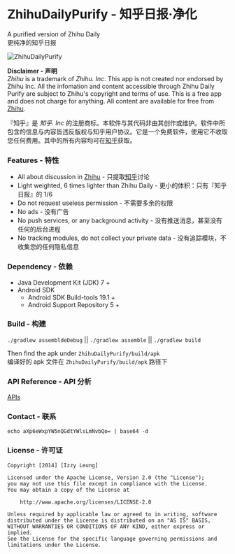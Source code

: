 ZhihuDailyPurify - 知乎日报·净化
================

A purified version of Zhihu Daily  
更纯净的知乎日报

![ZhihuDailyPurify](https://raw.githubusercontent.com/izzyleung/ZhihuDailyPurify/master/ZhihuDailyPurify.png)

__Disclaimer - 声明__  
*Zhihu* is a trademark of *Zhihu. Inc*. This app is not created nor endorsed by Zhihu Inc. All the infomation and content accessible through Zhihu Daily Purify are subject to Zhihu's copyright and terms of use. This is a free app and does not charge for anything. All content are available for free from [Zhihu](http://www.zhihu.com).  

『知乎』是 *知乎. Inc* 的注册商标。本软件与其代码非由其创作或维护。软件中所包含的信息与内容皆违反版权与知乎用户协议。它是一个免费软件，使用它不收取您任何费用。其中的所有内容均可在[知乎](http://www.zhihu.com)获取。

### Features - 特性
  - All about discussion in [Zhihu](http://www.zhihu.com) - 只提取[知乎](http://www.zhihu.com)讨论
  - Light weighted, 6 times lighter than Zhihu Daily - 更小的体积：只有『知乎日报』的 1/6
  - Do not request useless permission - 不需要多余的权限
  - No ads - 没有广告
  - No push services, or any background activity - 没有推送消息，甚至没有任何的后台进程
  - No tracking modules, do not collect your private data - 没有追踪模块，不收集您的任何隐私信息


### Dependency - 依赖
  - Java Development Kit (JDK) 7 +
  - Android SDK
    - Android SDK Build-tools 19.1 +
    - Android Support Repository 5 +


### Build - 构建
`./gradlew assembldeDebug` || `./gradlew assemble` || `./gradlew build`

Then find the apk under `ZhihuDailyPurify/build/apk`   
编译好的 apk 文件在 `ZhihuDailyPurify/build/apk` 路径下


### API Reference - API 分析
[APIs](https://github.com/izzyleung/ZhihuDailyPurify/wiki/%E7%9F%A5%E4%B9%8E%E6%97%A5%E6%8A%A5-API-%E5%88%86%E6%9E%90)

### Contact - 联系
`echo aXp6eWxpYW5nQGdtYWlsLmNvbQo= | base64 -d`

### License - 许可证
    Copyright [2014] [Izzy Leung]

    Licensed under the Apache License, Version 2.0 (the "License");
    you may not use this file except in compliance with the License.
    You may obtain a copy of the License at

        http://www.apache.org/licenses/LICENSE-2.0

    Unless required by applicable law or agreed to in writing, software
    distributed under the License is distributed on an "AS IS" BASIS,
    WITHOUT WARRANTIES OR CONDITIONS OF ANY KIND, either express or implied.
    See the License for the specific language governing permissions and
    limitations under the License.
